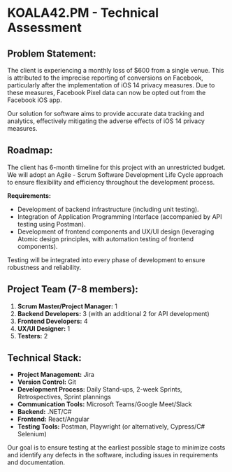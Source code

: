 # KOALA42.PM - Technical Assessment

## Problem Statement:
The client is experiencing a monthly loss of $600 from a single venue. 
This is attributed to the imprecise reporting of conversions on Facebook, particularly after the implementation of iOS 14 privacy measures. 
Due to these measures, Facebook Pixel data can now be opted out from the Facebook iOS app.

Our solution for software aims to provide accurate data tracking and analytics, effectively mitigating the adverse effects of iOS 14 privacy measures.

## Roadmap:
The client has 6-month timeline for this project with an unrestricted budget. 
We will adopt an Agile - Scrum Software Development Life Cycle approach to ensure flexibility and efficiency throughout the development process. 

**Requirements:** 
- Development of backend infrastructure (including unit testing).
- Integration of Application Programming Interface (accompanied by API testing using Postman).
- Development of frontend components and UX/UI design (leveraging Atomic design principles, with automation testing of frontend components).

Testing will be integrated into every phase of development to ensure robustness and reliability.

## Project Team (7-8 members):
1. **Scrum Master/Project Manager:** 1
2. **Backend Developers:** 3 (with an additional 2 for API development)
3. **Frontend Developers:** 4
4. **UX/UI Designer:** 1
5. **Testers:** 2

## Technical Stack:
- **Project Management:** Jira
- **Version Control:** Git
- **Development Process:** Daily Stand-ups, 2-week Sprints, Retrospectives, Sprint plannings
- **Communication Tools:** Microsoft Teams/Google Meet/Slack
- **Backend:** .NET/C#
- **Frontend:** React/Angular
- **Testing Tools:** Postman, Playwright (or alternatively, Cypress/C# Selenium)

Our goal is to ensure testing at the earliest possible stage to minimize costs and identify any defects in the software, including issues in requirements and documentation.
